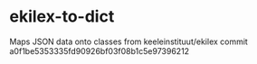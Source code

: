 # ekilex-to-dict

Maps JSON data onto classes from keeleinstituut/ekilex commit a0f1be5353335fd90926bf03f08b1c5e97396212
